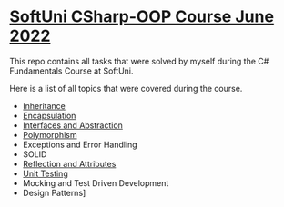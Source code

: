 # [SoftUni CSharp-OOP Course June 2022](https://softuni.bg/trainings/3700/csharp-oop-june-2022)
This repo contains all tasks that were solved by myself during the C# Fundamentals Course at SoftUni. 

Here is a list of all topics that were covered during the course.
* [Inheritance](https://github.com/st-iliev/CSharp-OOP/tree/main/Inheritance%20-%20Exercises)
* [Encapsulation](https://github.com/st-iliev/CSharp-OOP/tree/main/Encapsulation%20-%20Exercise)
* [Interfaces and Abstraction](https://github.com/st-iliev/CSharp-OOP/tree/main/Interfaces%20and%20Abstraction%20-%20Exercise)
* [Polymorphism](https://github.com/st-iliev/CSharp-OOP/tree/main/Polymorphism%20-%20Exercises)
* Exceptions and Error Handling
* SOLID
* [Reflection and Attributes](https://github.com/st-iliev/CSharp-OOP/tree/main/Reflection%20and%20Attributes%20-%20Exercise)
* [Unit Testing](https://github.com/st-iliev/CSharp-OOP/tree/main/Unit%20Testing%20-%20Exercise)
* Mocking and Test Driven Development
* Design Patterns]
